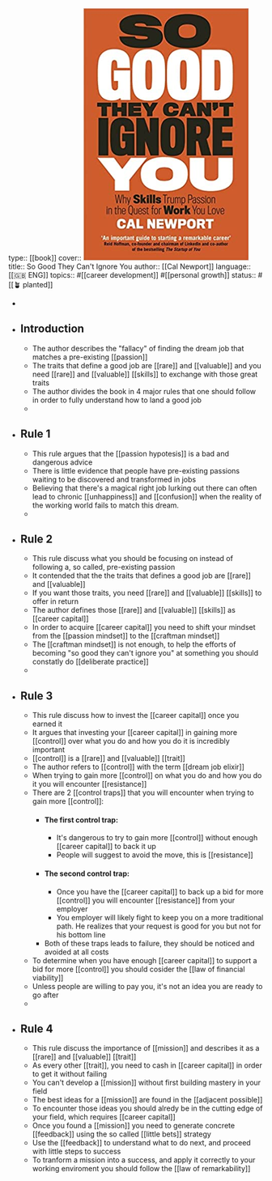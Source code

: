type:: [[book]]
cover:: ![so-good-they-can't-ignore-you-cover.png](../assets/so-good-they-can't-ignore-you-cover_1681991394849_0.png) 
title:: So Good They Can't Ignore You
author:: [[Cal Newport]]
language:: [[🇬🇧 ENG]] 
topics:: #[[career development]] #[[personal growth]]
status:: #[[🪴 planted]]

-
- ## Introduction
	- The author describes the "fallacy" of finding the dream job that matches a pre-existing [[passion]]
	- The traits that define a good job are [[rare]] and [[valuable]] and you need [[rare]] and [[valuable]] [[skills]] to exchange with those great traits
	- The author divides the book in 4 major rules that one should follow in order to fully understand how to land a good job
	-
- ## Rule 1
	- This rule argues that the [[passion hypotesis]] is a bad and dangerous advice
	- There is little evidence that people have pre-existing passions waiting to be discovered and transformed in jobs
	- Believing that there's a magical right job lurking out there can often lead to chronic [[unhappiness]] and [[confusion]] when the reality of the working world fails to match this dream.
	-
- ## Rule 2
	- This rule discuss what you should be focusing on instead of following a, so called, pre-existing passion
	- It contended that the the traits that defines a good job are [[rare]] and [[valuable]]
	- If you want those traits, you need [[rare]] and [[valuable]] [[skills]] to offer in return
	- The author defines those [[rare]] and [[valuable]] [[skills]] as [[career capital]]
	- In order to acquire [[career capital]] you need to shift your mindset from the [[passion mindset]] to the [[craftman mindset]]
	- The [[craftman mindset]] is not enough, to help the efforts of becoming "so good they can't ignore you" at something you should constatly do [[deliberate practice]]
	-
- ## Rule 3
	- This rule discuss how to invest the [[career capital]] once you earned it
	- It argues that investing your [[career capital]] in gaining more [[control]] over what you do and how you do it is incredibly important
	- [[control]] is a [[rare]] and [[valuable]] [[trait]]
	- The author refers to [[control]] with the term [[dream job elixir]]
	- When trying to gain more [[control]] on what you do and how you do it you will encounter [[resistance]]
	- There are 2 [[control traps]] that you will encounter when trying to gain more [[control]]:
		- #### The first control trap:
			- It's dangerous to try to gain more [[control]] without enough [[career capital]] to back it up
			- People will suggest to avoid the move, this is [[resistance]]
		- #### The second control trap:
			- Once you have the [[career capital]] to back up a bid for more [[control]] you will encounter [[resistance]] from your employer
			- You employer will likely fight to keep you on a more traditional path. He realizes that your request is good for you but not for his bottom line
		- Both of these traps leads to failure, they should be noticed and avoided at all costs
	- To determine when you have enough [[career capital]] to support a bid for more [[control]] you should cosider the [[law of financial viability]]
	- Unless people are willing to pay you, it's not an idea you are ready to go after
	-
- ## Rule 4
	- This rule discuss the importance of [[mission]] and describes it as a [[rare]] and [[valuable]] [[trait]]
	- As every other [[trait]], you need to cash in [[career capital]] in order to get it without failing
	- You can't develop a [[mission]] without first building mastery in your field
	- The best ideas for a [[mission]] are found in the [[adjacent possible]]
	- To encounter those ideas you should alredy be in the cutting edge of your field, which requires [[career capital]]
	- Once you found a [[mission]] you need to generate concrete [[feedback]] using the so called [[little bets]] strategy
	- Use the [[feedback]] to understand what to do next, and proceed with little steps to success
	- To tranform a mission into a success, and apply it correctly to your working enviroment you should follow the [[law of remarkability]]